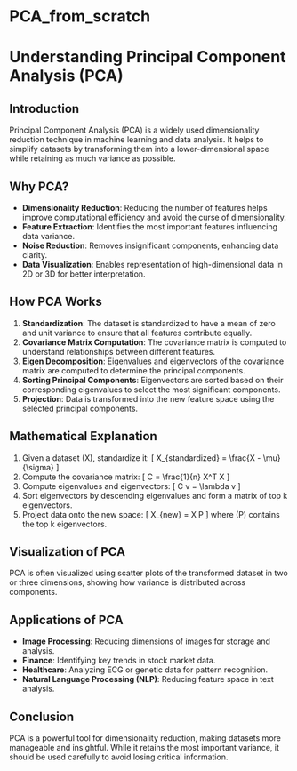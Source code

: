 # PCA_from_scratch


# Understanding Principal Component Analysis (PCA)

## Introduction
Principal Component Analysis (PCA) is a widely used dimensionality reduction technique in machine learning and data analysis. It helps to simplify datasets by transforming them into a lower-dimensional space while retaining as much variance as possible.

## Why PCA?
- **Dimensionality Reduction**: Reducing the number of features helps improve computational efficiency and avoid the curse of dimensionality.
- **Feature Extraction**: Identifies the most important features influencing data variance.
- **Noise Reduction**: Removes insignificant components, enhancing data clarity.
- **Data Visualization**: Enables representation of high-dimensional data in 2D or 3D for better interpretation.

## How PCA Works
1. **Standardization**: The dataset is standardized to have a mean of zero and unit variance to ensure that all features contribute equally.
2. **Covariance Matrix Computation**: The covariance matrix is computed to understand relationships between different features.
3. **Eigen Decomposition**: Eigenvalues and eigenvectors of the covariance matrix are computed to determine the principal components.
4. **Sorting Principal Components**: Eigenvectors are sorted based on their corresponding eigenvalues to select the most significant components.
5. **Projection**: Data is transformed into the new feature space using the selected principal components.

## Mathematical Explanation
1. Given a dataset \(X\), standardize it:
   \[
   X_{standardized} = \frac{X - \mu}{\sigma}
   \]
2. Compute the covariance matrix:
   \[
   C = \frac{1}{n} X^T X
   \]
3. Compute eigenvalues and eigenvectors:
   \[
   C v = \lambda v
   \]
4. Sort eigenvectors by descending eigenvalues and form a matrix of top k eigenvectors.
5. Project data onto the new space:
   \[
   X_{new} = X P
   \]
   where \(P\) contains the top k eigenvectors.

## Visualization of PCA
PCA is often visualized using scatter plots of the transformed dataset in two or three dimensions, showing how variance is distributed across components.

## Applications of PCA
- **Image Processing**: Reducing dimensions of images for storage and analysis.
- **Finance**: Identifying key trends in stock market data.
- **Healthcare**: Analyzing ECG or genetic data for pattern recognition.
- **Natural Language Processing (NLP)**: Reducing feature space in text analysis.

## Conclusion
PCA is a powerful tool for dimensionality reduction, making datasets more manageable and insightful. While it retains the most important variance, it should be used carefully to avoid losing critical information.
